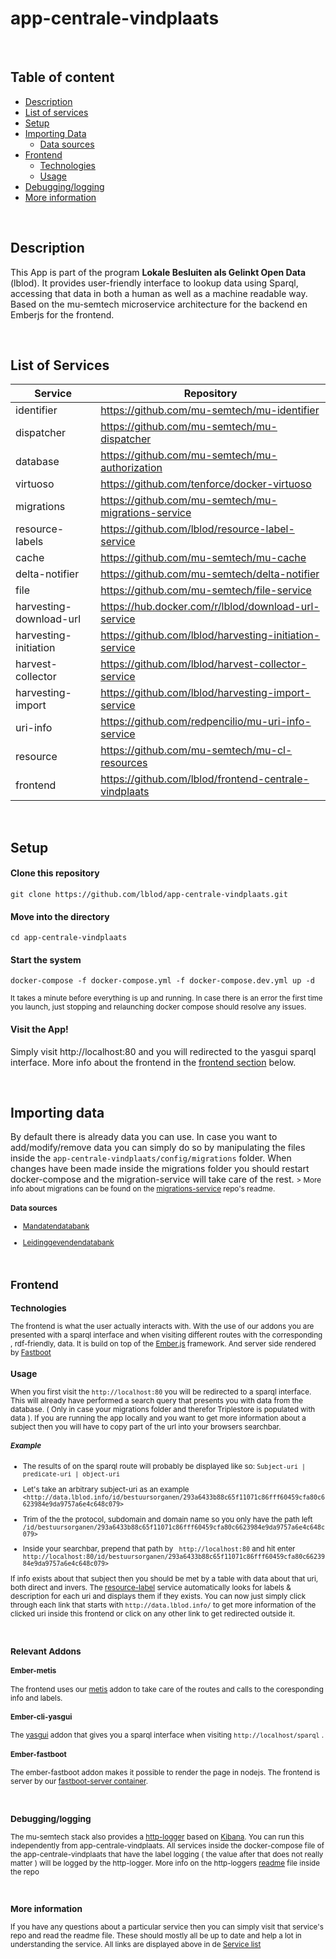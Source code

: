 
# app-centrale-vindplaats

  <br>

## Table of content

	
* [Description](#description)
* [List of services](#list-of-services)
* [Setup](#setup)
* [Importing Data](#importing-data)
   *  [Data sources](#data-sources) 
 * [Frontend](#frontend)
   * [Technologies](#technologies) 
   *  [Usage](#usage)
* [Debugging/logging](#debugginglogging)
* [More information](#more-information)

<br>

## Description

This App is part of the program  <b> Lokale Besluiten als Gelinkt Open Data </b> (lblod). It provides user-friendly interface to lookup data using Sparql, accessing that data in both a human as well as a machine readable way.  Based on the mu-semtech microservice architecture for the backend en Emberjs for the frontend. 

<br>

## List of Services
	

| Service  | Repository  | 
|---|---|
| identifier  | https://github.com/mu-semtech/mu-identifier  |   
| dispatcher  | https://github.com/mu-semtech/mu-dispatcher  |  
| database  | https://github.com/mu-semtech/mu-authorization  | 
| virtuoso  | https://github.com/tenforce/docker-virtuoso  | 
| migrations | https://github.com/mu-semtech/mu-migrations-service |
| resource-labels  | https://github.com/lblod/resource-label-service  | 
| cache | https://github.com/mu-semtech/mu-cache |
| delta-notifier | https://github.com/mu-semtech/delta-notifier |
| file | https://github.com/mu-semtech/file-service |
| harvesting-download-url | https://hub.docker.com/r/lblod/download-url-service  |
| harvesting-initiation  | https://github.com/lblod/harvesting-initiation-service |
| harvest-collector | https://github.com/lblod/harvest-collector-service |
| harvesting-import | https://github.com/lblod/harvesting-import-service |
| uri-info | https://github.com/redpencilio/mu-uri-info-service |
| resource | https://github.com/mu-semtech/mu-cl-resources |
| frontend | https://github.com/lblod/frontend-centrale-vindplaats |



<br>

## Setup


#### Clone this repository
``` 
git clone https://github.com/lblod/app-centrale-vindplaats.git
```
  

#### Move into the directory
```
cd app-centrale-vindplaats
```
  

#### Start the system
```
docker-compose -f docker-compose.yml -f docker-compose.dev.yml up -d
```

<small>It takes a minute before everything is up and running. In case there is an error the first time you launch, just stopping and relaunching docker compose should resolve any issues. </small>

#### Visit the App!

Simply visit http://localhost:80 and you will redirected to the yasgui sparql interface. More info about the frontend in the [frontend section](#frontend) below.
  
  <br>

## Importing data

By default there is already data you can use. In case you want to add/modify/remove data you can simply do so by manipulating the files inside the ```app-centrale-vindplaats/config/migrations``` folder. When changes have been made inside the migrations folder you should restart docker-compose and the migration-service will take care of the rest. 
<small> > More info about migrations can be found on the [migrations-service](https://github.com/mu-semtech/mu-migrations-service) repo's readme.

#### Data sources

  *  [Mandatendatabank](https://mandaten.lokaalbestuur.vlaanderen.be/)

   *  [Leidinggevendendatabank](https://leidinggevenden.lokaalbestuur.vlaanderen.be/)

<br>

## Frontend

### Technologies

The frontend is what the user actually interacts with. With the use of our addons you are presented with a sparql interface and when visiting different routes with the corresponding , rdf-friendly, data. 
It is build on top of the [Ember.js](https://emberjs.com/) framework. And server side rendered by [Fastboot](#https://ember-fastboot.com/)


### Usage
When you first visit the ```http://localhost:80``` you will be redirected to a sparql interface. This will already have performed a search query that presents you with data from the database. ( Only in case your migrations folder and therefor Triplestore is populated with data ). If you are running the app locally and you want to get more information about a subject then you will have to copy part of the url into your browsers searchbar. 


##### Example
 * The results of on the sparql route will probably be displayed like so:
   ```Subject-uri | predicate-uri | object-uri```

 * Let's take an arbitrary subject-uri as an example 
```<http://data.lblod.info/id/bestuursorganen/293a6433b88c65f11071c86fff60459cfa80c6623984e9da9757a6e4c648c079>```

 * Trim of the the protocol, subdomain and domain name so you only have the path left
    ```/id/bestuursorganen/293a6433b88c65f11071c86fff60459cfa80c6623984e9da9757a6e4c648c079>```
    
 *  Inside your searchbar, prepend that path by ``` http://localhost:80``` and hit enter
     ```http://localhost:80/id/bestuursorganen/293a6433b88c65f11071c86fff60459cfa80c6623984e9da9757a6e4c648c079>```


 If info exists about that subject then you should be met by a table with data about that uri, both direct and invers. The [resource-label](https://github.com/lblod/resource-label-service) service automatically looks for labels & description for each uri and displays them if they exists. You can now just simply click through each link that starts with ```http://data.lblod.info/``` to get more information of the clicked uri inside this frontend or click on any other link to get redirected outside it. 

<br>

### Relevant Addons 
#### Ember-metis
The frontend uses our [metis](https://github.com/redpencilio/ember-metis) addon to take care of the routes and calls to the coresponding info and labels.

#### Ember-cli-yasgui
The [yasgui](https://github.com/nvdk/ember-cli-yasgui) addon that gives you a sparql interface when visiting ```http://localhost/sparql``` .


#### Ember-fastboot
The ember-fastboot addon makes it possible to render the page in nodejs. The frontend is server by our [fastboot-server container](https://hub.docker.com/r/redpencil/fastboot-app-server).

<br>

### Debugging/logging
The mu-semtech stack also provides a [http-logger](https://github.com/redpencilio/app-http-logger) based on [Kibana](https://www.elastic.co/kibana). You can run this independently from app-centrale-vindplaats. All services inside the docker-compose file of the app-centrale-vindplaats that have the label logging ( the value after that does not really matter ) will be logged by the http-logger. More info on the http-loggers [readme](https://github.com/redpencilio/app-http-logger) file inside the repo 

<br>

### More information
If you have any questions about a particular service then you can simply visit that service's repo and read the readme file. These should mostly all be up to date and help a lot in understanding the service. All links are displayed above in de [Service list](#list-of-services)



